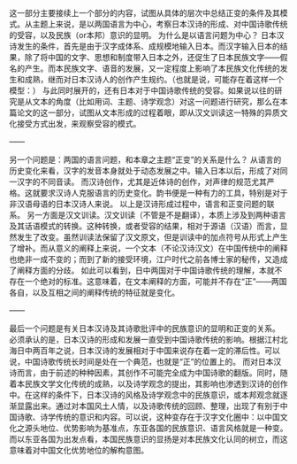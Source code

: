 这一部分主要接续上一个部分的内容，试图从具体的层次中总结正变的条件及其模式。从主题上来说，是以两国语言为中心，考察日本汉诗的形成、对中国诗歌传统的受容，以及民族（or本邦）意识的显明。
为什么是以语言问题为中心？
日本汉诗发生的条件，首先是由于汉字成体系、成规模地输入日本。而汉字输入日本的结果，除了将中国的文字、思想和制度带入日本之外，还促生了日本民族文字——假名的产生。而本民族文字、语音的发展，又一定程度上影响了本民族文化传统的发生和成熟，继而对日本汉诗人的创作产生规约。（也就是说，可能存在着这样一个模型：）
与此同时展开的，还有日本对于中国诗歌传统的受容。如果说以往的研究是从文本的角度（比如用词、主题、诗学观念）对这一问题进行研究，那么在本篇论文的这一部分，试图从文本形成的过程着眼，即从汉文训读这一特殊的异质文化接受方式出发，来观察受容的模式。

——

另一个问题是：两国的语言问题，和本章之主题“正变”的关系是什么？
从语言的历史变化来看，汉字的发音本身就处于动态发展之中。输入日本以后，形成了对同一汉字的不同音读。
而汉诗创作，尤其是近体诗的创作，对声律的规范尤其严格。这就要求汉诗人克服语言的历史变化。韵书便是一种有力的工具，特别是对于非汉语母语的日本汉诗人来说。
以上是汉诗形成过程中，语言和正变问题的联系。
另一方面是汉文训读。汉文训读（不管是不是翻译），本质上涉及到两种语言及其话语模式的转换。这种转换，或者受容的结果，相对于源语（汉语）而言，显然发生了改变。虽然训读法保留了汉文原文，但是训读中的加点符号从形式上产生了增补。而从意义的阐释上来说，一个文本（不论汉诗汉文）在中国传统中的阐释也绝非一成不变的；而到了新的接受环境，江户时代之前各博士家的秘传，又造成了阐释方面的分歧。
如此可以看到，日中两国对于中国诗歌传统的理解，本就不存在一个绝对的标准。这意味着，在文本阐释的方面，可能并不存在“正”——两国各自，以及互相之间的阐释传统的特征就是变化。

——

最后一个问题是有关日本汉诗及其诗歌批评中的民族意识的显明和正变的关系。
必须承认的是，日本汉诗的形成和发展一直受到中国诗歌传统的影响。根据江村北海日中两百年之说，日本汉诗的发展相对于中国来说存在着一定的滞后性。可以说，中国诗歌传统长时间是处在一个典范，也就是“正”的位置上的。
而对日本汉诗而言，由于前述的种种因素，其创作不可能完全成为中国诗歌的翻版。同时，随着本民族文学文化传统的成熟，以及诗学观念的提出，其影响也渗透到汉诗的创作中。在这样的条件下，日本汉诗的风格及诗学观念中的民族意识，或本邦观念就逐渐显露出来。通过对本国风土人情，以及诗歌传统的回顾、整理，出现了有别于中国诗歌、诗学传统的意识和内容。可以说，这种变存在于汉字文化圈中：以中国文化之源头地位、优势影响为基准点，东亚各国的民族意识、语言风格就是一种变。而以东亚各国为出发点看，本国民族意识的显扬是对本民族文化认同的树立，而这意味着对中国文化优势地位的解构意图。


